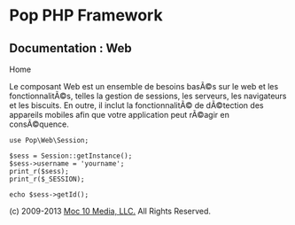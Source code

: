 Pop PHP Framework
=================

Documentation : Web
-------------------

Home

Le composant Web est un ensemble de besoins basÃ©s sur le web et les
fonctionnalitÃ©s, telles la gestion de sessions, les serveurs, les
navigateurs et les biscuits. En outre, il inclut la fonctionnalitÃ© de
dÃ©tection des appareils mobiles afin que votre application peut rÃ©agir
en consÃ©quence.

    use Pop\Web\Session;

    $sess = Session::getInstance();
    $sess->username = 'yourname';
    print_r($sess);
    print_r($_SESSION);

    echo $sess->getId();

\(c) 2009-2013 [Moc 10 Media, LLC.](http://www.moc10media.com) All
Rights Reserved.
